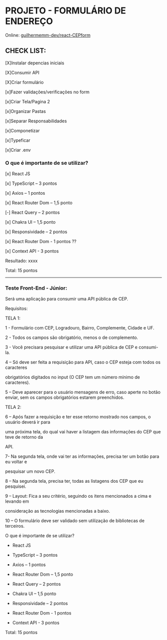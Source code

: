 
# PROJETO - FORMULÁRIO DE ENDEREÇO

Online: [guilhermemm-dev/react-CEPform
](https://react-cep-form.vercel.app/)

## CHECK LIST:



[X]Instalar depencias iniciais

[X]Consumir API

[X]Criar formulário

[x]Fazer validações/verificações no form

[x]Criar Tela/Pagina 2

[x]Organizar Pastas

[x]Separar Responsabilidades

[x]Componetizar

[x]Typeficar

[x]Criar .env

  
  

### O que é importante de se utilizar?

  

[x] React JS

[x] TypeScript – 3 pontos

[x] Axios – 1 pontos

[x] React Router Dom – 1,5 ponto

[-] React Query – 2 pontos

[x] Chakra UI – 1,5 ponto

[x] Responsividade – 2 pontos

[x] React Router Dom - 1 pontos ??

[x] Context API - 3 pontos

  

Resultado: xxxx

Total: 15 pontos

 <hr>
  

### Teste Front-End - Júnior:

Será uma aplicação para consumir uma API pública de CEP.

  

Requisitos:

  

TELA 1:

1 - Formulário com CEP, Logradouro, Bairro, Complemente, Cidade e UF.

2 - Todos os campos são obrigatório, menos o de complemento.

3 - Você precisara pesquisar e utilizar uma API pública de CEP e consumi-la.

4 – Só deve ser feita a requisição para API, caso o CEP esteja com todos os caracteres

obrigatórios digitados no input (O CEP tem um número mínimo de caracteres).

5 – Deve aparecer para o usuário mensagens de erro, caso aperte no botão enviar, sem os campos obrigatórios estarem preenchidos.

  

TELA 2:

6 – Após fazer a requisição e ter esse retorno mostrado nos campos, o usuário deverá ir para

uma próxima tela, do qual vai haver a listagem das informações do CEP que teve de retorno da

API.

7- Na segunda tela, onde vai ter as informações, precisa ter um botão para eu voltar e

pesquisar um novo CEP.

8 – Na segunda tela, precisa ter, todas as listagens dos CEP que eu pesquisei.

9 – Layout: Fica a seu critério, seguindo os itens mencionados a cima e levando em

consideração as tecnologias mencionadas a baixo.

10 – O formulário deve ser validado sem utilização de bibliotecas de terceiros.

  
  

O que é importante de se utilizar?

  

- React JS

- TypeScript – 3 pontos

- Axios – 1 pontos

- React Router Dom – 1,5 ponto

- React Query – 2 pontos

- Chakra UI – 1,5 ponto

- Responsividade – 2 pontos

- React Router Dom - 1 pontos

- Context API - 3 pontos

Total: 15 pontos
